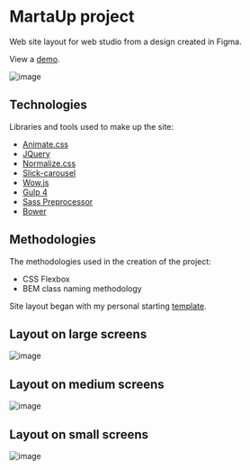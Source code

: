 # MartaUp project
Web site layout for web studio from a design created in Figma.

View a [demo](https://igor-muram.github.io/martaup/index.html).

![image](https://user-images.githubusercontent.com/54866075/132999776-b3395bdf-6700-4172-a580-cac651898678.png)

## Technologies

Libraries and tools used to make up the site:

* [Animate.css](https://daneden.github.io/animate.css/)
* [JQuery](https://jquery.com)
* [Normalize.css](https://necolas.github.io/normalize.css/)
* [Slick-carousel](https://kenwheeler.github.io/slick/)
* [Wow.js](https://wowjs.uk)
* [Gulp 4](https://gulpjs.com)
* [Sass Preprocessor](https://sass-scss.ru)
* [Bower](https://bower.io)

## Methodologies

The methodologies used in the creation of the project:

* CSS Flexbox
* BEM class naming methodology

Site layout began with my personal starting [template](https://igor-muram.github.io/webtemplate/index.html).

## Layout on large screens

![image](https://user-images.githubusercontent.com/54866075/132999966-e4615932-d6da-471c-9fc0-bdc44a77aece.png)

## Layout on medium screens

![image](https://user-images.githubusercontent.com/54866075/133000354-f13dae21-44bb-46d9-96a7-b8d2a0818128.png)

## Layout on small screens

![image](https://user-images.githubusercontent.com/54866075/133000609-bfc87f67-a3d7-4e97-87b3-9b00cc5bc61f.png)
